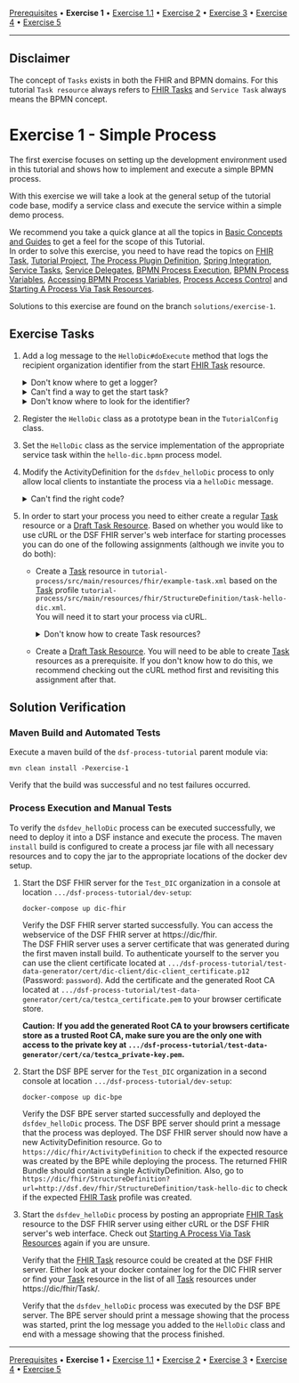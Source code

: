 [Prerequisites](prerequisites.md) • **Exercise 1** • [Exercise 1.1](exercise-1-1.md) • [Exercise 2](exercise-2.md) • [Exercise 3](exercise-3.md) • [Exercise 4](exercise-4.md) • [Exercise 5](exercise-5.md)
___
## Disclaimer
The concept of `Tasks` exists in both the FHIR and BPMN domains. For this tutorial `Task resource` always refers
to [FHIR Tasks](https://www.hl7.org/fhir/R4/task.html) and `Service Task` always means the BPMN concept.
# Exercise 1 - Simple Process
The first exercise focuses on setting up the development environment used in this tutorial and shows how to implement and execute a simple
BPMN process.

With this exercise we will take a look at the general setup of the tutorial code base, modify a service class and execute 
the service within a simple demo process.  

We recommend you take a quick glance at all the topics in [Basic Concepts and Guides](basic-concepts-and-guides.md) to get a 
feel for the scope of this Tutorial.  
In order to solve this exercise, you need to have read the topics on [FHIR Task](basic-concepts-and-guides.md#task), 
[Tutorial Project](basic-concepts-and-guides.md#tutorial-project), [The Process Plugin Definition](basic-concepts-and-guides.md#the-process-plugin-definition), 
[Spring Integration](basic-concepts-and-guides.md#spring-integration), [Service Tasks](basic-concepts-and-guides.md#service-tasks), 
[Service Delegates](basic-concepts-and-guides.md#service-delegates),
[BPMN Process Execution](basic-concepts-and-guides.md#bpmn-process-execution), [BPMN Process Variables](basic-concepts-and-guides.md#bpmn-process-variables), 
[Accessing BPMN Process Variables](basic-concepts-and-guides.md#accessing-bpmn-process-variables),
[Process Access Control](basic-concepts-and-guides.md#process-access-control) 
and [Starting A Process Via Task Resources](basic-concepts-and-guides.md#starting-a-process-via-task-resources).

Solutions to this exercise are found on the branch `solutions/exercise-1`.

## Exercise Tasks
1. Add a log message to the `HelloDic#doExecute` method that logs the recipient organization identifier from the start [FHIR Task](http://hl7.org/fhir/R4/task.html) resource.

    <details>
        <summary>Don't know where to get a logger?</summary>
    
    This project uses slf4j. So use `LoggerFactory` to get yourself a logger instance.
    </details>
    
    <details>
        <summary>Can't find a way to get the start task?</summary>
    
    The `doExecute` method provides a `Variables` instance. Try it through this one.
    </details>
    
    <details>
        <summary>Don't know where to look for the identifier?</summary>
    
    Take a look at the official [FHIR Task](https://www.hl7.org/fhir/R4/task.html) resource, find elements that have a recipient and manoeuvre your way to those elements using the right getters. Then test which of them has the correct value.
    </details>

2. Register the `HelloDic` class as a prototype bean in the `TutorialConfig` class.
3. Set the `HelloDic` class as the service implementation of the appropriate service task within the `hello-dic.bpmn` process model.
4. Modify the ActivityDefinition for the `dsfdev_helloDic` process to only allow local clients to instantiate the process via a `helloDic` message.

    <details>
        <summary>Can't find the right code?</summary>
    
    Take a look at the [dsf-process-authorization](https://github.com/datasharingframework/dsf/blob/main/dsf-fhir/dsf-fhir-validation/src/main/resources/fhir/CodeSystem/dsf-process-authorization-1.0.0.xml) CodeSystem.
    </details>
5. In order to start your process you need to either create a regular [Task](basic-concepts-and-guides.md#task) resource
    or a [Draft Task Resource](basic-concepts-and-guides.md#draft-task-resources). Based on whether you would like
    to use cURL or the DSF FHIR server's web interface for starting processes you can do one of the following
    assignments (although we invite you to do both):
   * Create a [Task](basic-concepts-and-guides.md#task) resource in `tutorial-process/src/main/resources/fhir/example-task.xml` based on the [Task](basic-concepts-and-guides.md#task)
     profile `tutorial-process/src/main/resources/fhir/StructureDefinition/task-hello-dic.xml`.  
     You will need it to start your process via cURL.
   
        <details>
        <summary>Don't know how to create Task resources?</summary>

        Take a look at [this guide](basic-concepts-and-guides.md#creating-task-resources-based-on-a-definition).
        </details>
   * Create a [Draft Task Resource](basic-concepts-and-guides.md#draft-task-resources). You will need to be able
    to create [Task](basic-concepts-and-guides.md#task) resources as a prerequisite. If you don't know how to do this, 
    we recommend checking out the cURL method first and revisiting this assignment after that.

## Solution Verification
### Maven Build and Automated Tests
Execute a maven build of the `dsf-process-tutorial` parent module via:
```
mvn clean install -Pexercise-1
```
Verify that the build was successful and no test failures occurred.

### Process Execution and Manual Tests
To verify the `dsfdev_helloDic` process can be executed successfully, we need to deploy it into a DSF instance and execute the process. The maven `install` build is configured to create a process jar file with all necessary resources and to copy the jar to the appropriate locations of the docker dev setup.

1. Start the DSF FHIR server for the `Test_DIC` organization in a console at location `.../dsf-process-tutorial/dev-setup`:
	```
	docker-compose up dic-fhir
	```
	Verify the DSF FHIR server started successfully. You can access the webservice of the DSF FHIR server at https://dic/fhir.  
	The DSF FHIR server uses a server certificate that was generated during the first maven install build. 
    To authenticate yourself to the server you can use the client certificate located at `.../dsf-process-tutorial/test-data-generator/cert/dic-client/dic-client_certificate.p12` (Password: `password`). 
    Add the certificate and the generated Root CA located at `.../dsf-process-tutorial/test-data-generator/cert/ca/testca_certificate.pem` to your browser certificate store.
	
	**Caution:** __If you add the generated Root CA to your browsers certificate store as a trusted Root CA, make sure you are 
    the only one with access to the private key at `.../dsf-process-tutorial/test-data-generator/cert/ca/testca_private-key.pem`.__

2. Start the DSF BPE server for the `Test_DIC` organization in a second console at location `.../dsf-process-tutorial/dev-setup`:
	```
	docker-compose up dic-bpe
	```
	Verify the DSF BPE server started successfully and deployed the `dsfdev_helloDic` process. 
    The DSF BPE server should print a message that the process was deployed. The DSF FHIR server should now have a new ActivityDefinition resource. Go to `https://dic/fhir/ActivityDefinition` to check if the expected resource was created by the BPE while deploying the process. The returned FHIR Bundle should contain a single ActivityDefinition. Also, go to `https://dic/fhir/StructureDefinition?url=http://dsf.dev/fhir/StructureDefinition/task-hello-dic` to check if the expected [FHIR Task](http://hl7.org/fhir/R4/task.html) profile was created.

3. Start the `dsfdev_helloDic` process by posting an appropriate [FHIR Task](http://hl7.org/fhir/R4/task.html) resource to the DSF FHIR server using either cURL or the DSF FHIR server's web interface. Check out [Starting A Process Via Task Resources](basic-concepts-and-guides.md#starting-a-process-via-task-resources) again if you are unsure.  
	
    Verify that the  [FHIR Task](http://hl7.org/fhir/R4/task.html) resource could be created at the DSF FHIR server. Either look at your docker container log for the DIC FHIR server or find your [Task](basic-concepts-and-guides.md#task) resource in the list of all [Task](basic-concepts-and-guides.md#task) resources under https://dic/fhir/Task/. 
	
    Verify that the `dsfdev_helloDic` process was executed by the DSF BPE server. The BPE server should print a message showing that the process was started, print the log message you added to the `HelloDic` class and end with a message showing that the process finished.

___
[Prerequisites](prerequisites.md) • **Exercise 1** • [Exercise 1.1](exercise-1-1.md) • [Exercise 2](exercise-2.md) • [Exercise 3](exercise-3.md) • [Exercise 4](exercise-4.md) • [Exercise 5](exercise-5.md)
